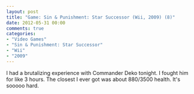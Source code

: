 ```yaml
---
layout: post
title: "Game: Sin & Punishment: Star Successor (Wii, 2009) (8)"
date: 2012-05-31 00:00
comments: true
categories:
- "Video Games"
- "Sin & Punishment: Star Successor"
- "Wii"
- "2009"
---
```


I had a brutalizing experience with Commander Deko tonight. I
fought him for like 3 hours. The closest I ever got was about
880/3500 health. It's sooooo hard.
